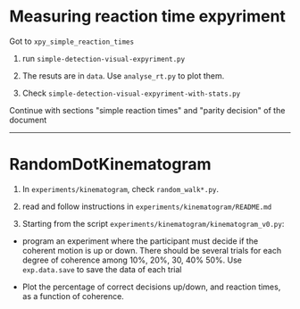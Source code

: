 # Measuring reaction time expyriment

Got to `xpy_simple_reaction_times`

1. run `simple-detection-visual-expyriment.py`

2. The resuts are in `data`. Use `analyse_rt.py` to plot them.

3. Check `simple-detection-visual-expyriment-with-stats.py`

Continue with sections "simple reaction times" and  "parity decision" of the document

---
# RandomDotKinematogram

1. In `experiments/kinematogram`, check `random_walk*.py`.

2. read and follow instructions in `experiments/kinematogram/README.md`

2. Starting from the script `experiments/kinematogram/kinematogram_v0.py`:

- program an experiment where the participant must decide if the coherent motion is up or down. There should be several trials for each degree of coherence among 10%, 20%, 30, 40% 50%. Use `exp.data.save` to save the data of each trial

- Plot the percentage of correct decisions up/down, and reaction times, as a function of coherence.




